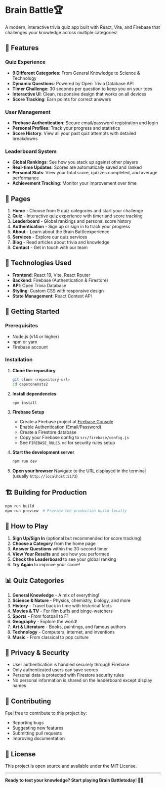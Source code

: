 # Brain Battle🏆

A modern, interactive trivia quiz app built with React, Vite, and Firebase that challenges your knowledge across multiple categories!

## 🌟 Features

### Quiz Experience
- **9 Different Categories**: From General Knowledge to Science & Technology
- **Dynamic Questions**: Powered by Open Trivia Database API
- **Timer Challenge**: 30 seconds per question to keep you on your toes
- **Interactive UI**: Clean, responsive design that works on all devices
- **Score Tracking**: Earn points for correct answers

### User Management
- **Firebase Authentication**: Secure email/password registration and login
- **Personal Profiles**: Track your progress and statistics
- **Score History**: View all your past quiz attempts with detailed breakdowns

### Leaderboard System
- **Global Rankings**: See how you stack up against other players
- **Real-time Updates**: Scores are automatically saved and ranked
- **Personal Stats**: View your total score, quizzes completed, and average performance
- **Achievement Tracking**: Monitor your improvement over time

## 📱 Pages

1. **Home** - Choose from 9 quiz categories and start your challenge
2. **Quiz** - Interactive quiz experience with timer and score tracking
3. **Leaderboard** - Global rankings and personal score history
4. **Authentication** - Sign up or sign in to track your progress
5. **About** - Learn about the Brain Battleexperience
6. **Services** - Explore our quiz services
7. **Blog** - Read articles about trivia and knowledge
8. **Contact** - Get in touch with our team

## 🔧 Technologies Used

- **Frontend**: React 19, Vite, React Router
- **Backend**: Firebase (Authentication & Firestore)
- **API**: Open Trivia Database
- **Styling**: Custom CSS with responsive design
- **State Management**: React Context API

## 🚀 Getting Started

### Prerequisites
- Node.js (v14 or higher)
- npm or yarn
- Firebase account

### Installation

1. **Clone the repository**
   ```bash
   git clone <repository-url>
   cd capstonensts2
   ```

2. **Install dependencies**
   ```bash
   npm install
   ```

3. **Firebase Setup**
   - Create a Firebase project at [Firebase Console](https://console.firebase.google.com)
   - Enable Authentication (Email/Password)
   - Create a Firestore database
   - Copy your Firebase config to `src/firebase/config.js`
   - See `FIREBASE_RULES.md` for security rules setup

4. **Start the development server**
   ```bash
   npm run dev
   ```

5. **Open your browser**
   Navigate to the URL displayed in the terminal (usually `http://localhost:5173`)

## 🏗️ Building for Production

```bash
npm run build
npm run preview  # Preview the production build locally
```

## 🎯 How to Play

1. **Sign Up/Sign In** (optional but recommended for score tracking)
2. **Choose a Category** from the home page
3. **Answer Questions** within the 30-second timer
4. **View Your Results** and see how you performed
5. **Check the Leaderboard** to see your global ranking
6. **Try Again** to improve your score!

## 📊 Quiz Categories

1. **General Knowledge** - A mix of everything!
2. **Science & Nature** - Physics, chemistry, biology, and more
3. **History** - Travel back in time with historical facts
4. **Movies & TV** - For film buffs and binge-watchers
5. **Sports** - From football to F1
6. **Geography** - Explore the world!
7. **Art & Literature** - Books, paintings, and famous authors
8. **Technology** - Computers, internet, and inventions
9. **Music** - From classical to pop culture

## 🔐 Privacy & Security

- User authentication is handled securely through Firebase
- Only authenticated users can save scores
- Personal data is protected with Firestore security rules
- No personal information is shared on the leaderboard except display names

## 🤝 Contributing

Feel free to contribute to this project by:
- Reporting bugs
- Suggesting new features
- Submitting pull requests
- Improving documentation

## 📝 License

This project is open source and available under the MIT License.

---

**Ready to test your knowledge? Start playing Brain Battletoday! 🧠✨**
